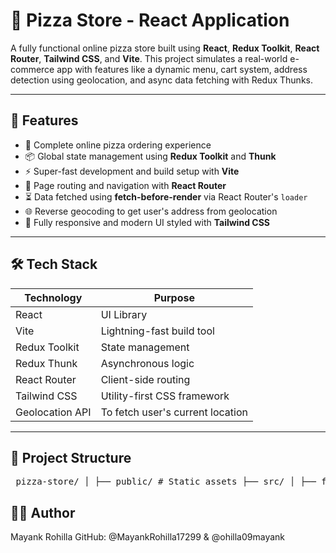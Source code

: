 # 🍕 Pizza Store - React Application

A fully functional online pizza store built using **React**, **Redux Toolkit**, **React Router**, **Tailwind CSS**, and **Vite**. This project simulates a real-world e-commerce app with features like a dynamic menu, cart system, address detection using geolocation, and async data fetching with Redux Thunks.

---

## 🚀 Features

- 🛒 Complete online pizza ordering experience
- 📦 Global state management using **Redux Toolkit** and **Thunk**
- ⚡ Super-fast development and build setup with **Vite**
- 🧭 Page routing and navigation with **React Router**
- ⏳ Data fetched using **fetch-before-render** via React Router's `loader`
- 🌐 Reverse geocoding to get user's address from geolocation
- 📱 Fully responsive and modern UI styled with **Tailwind CSS**

---

## 🛠 Tech Stack

| Technology      | Purpose                          |
| --------------- | -------------------------------- |
| React           | UI Library                       |
| Vite            | Lightning-fast build tool        |
| Redux Toolkit   | State management                 |
| Redux Thunk     | Asynchronous logic               |
| React Router    | Client-side routing              |
| Tailwind CSS    | Utility-first CSS framework      |
| Geolocation API | To fetch user's current location |

---

## 📂 Project Structure

<pre> pizza-store/ │ ├── public/ # Static assets ├── src/ │ ├── features/ │ │ ├── cart/ # Cart component and slice │ │ ├── user/ # User component and slice │ │ ├── order/ # Order components │ │ └── menu/ # Menu components │ ├── ui/ # Presentational UI components │ ├── utilities/ # Helper functions │ ├── services/ # API calls │ ├── App.jsx # Handling routing │ ├── main.jsx # App entry point │ ├── index.css # Tailwind setup │ └── store.js # Redux store ├── tailwind.config.js # Tailwind configuration ├── vite.config.js # Vite configuration └── package.json </pre>

## 🙋‍♂️ Author

Mayank Rohilla
GitHub: @MayankRohilla17299 & @ohilla09mayank
